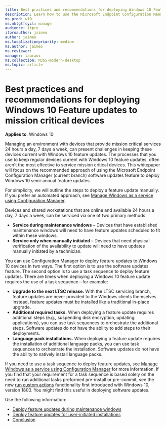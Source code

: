 ```yaml
---
title: Best practices and recommendations for deploying Windows 10 Feature updates to mission-critical devices
description: Learn how to use the Microsoft Endpoint Configuration Manager (current branch) software updates feature to deploy Windows 10 semi-annual feature updates.
ms.prod: w10
ms.mktglfcycl: manage
audience: itpro
itproauthor: jaimeo
author: jaimeo
ms.localizationpriority: medium
ms.author: jaimeo
ms.reviewer: 
manager: laurawi
ms.collection: M365-modern-desktop
ms.topic: article
---
```


# Best practices and recommendations for deploying Windows 10 Feature updates to mission critical devices

**Applies to**: Windows 10

Managing an environment with devices that provide mission critical services 24 hours a day, 7 days a week, can present challenges in keeping these devices current with Windows 10 feature updates. The processes that you use to keep regular devices current with Windows 10 feature updates, often aren’t the most effective to service mission critical devices. This whitepaper will focus on the recommended approach of using the Microsoft Endpoint Configuration Manager (current branch) software updates feature to deploy Windows 10 semi-annual feature updates. 

For simplicity, we will outline the steps to deploy a feature update manually. If you prefer an automated approach, see [Manage Windows as a service using Configuration Manager](https://docs.microsoft.com/configmgr/osd/deploy-use/manage-windows-as-a-service). 

Devices and shared workstations that are online and available 24 hours a day, 7 days a week, can be serviced via one of two primary methods:

- **Service during maintenance windows** – Devices that have established maintenance windows will need to have feature updates scheduled to fit within these windows.
- **Service only when manually initiated** – Devices that need physical verification of the availability to update will need to have updates manually initiated by a technician.

You can use Configuration Manager to deploy feature updates to Windows 10 devices in two ways. The first option is to use the software updates feature. The second option is to use a task sequence to deploy feature updates. There are times when deploying a Windows 10 feature update requires the use of a task sequence—for example:

- **Upgrade to the next LTSC release.** With the LTSC servicing branch, feature updates are never provided to the Windows clients themselves. Instead, feature updates must be installed like a traditional in-place upgrade.
- **Additional required tasks.** When deploying a feature update requires additional steps (e.g., suspending disk encryption, updating applications), you can use task sequences to orchestrate the additional steps. Software updates do not have the ability to add steps to their deployments.
- **Language pack installations.** When deploying a feature update requires the installation of additional language packs, you can use task sequences to orchestrate the installation. Software updates do not have the ability to natively install language packs.

If you need to use a task sequence to deploy feature updates, see [Manage Windows as a service using Configuration Manager](https://docs.microsoft.com/configmgr/osd/deploy-use/manage-windows-as-a-service) for more information. If you find that your requirement for a task sequence is based solely on the need to run additional tasks preformed pre-install or pre-commit, see the new [run custom actions](https://docs.microsoft.com/windows-hardware/manufacture/desktop/windows-setup-enable-custom-actions) functionality first introduced with Windows 10, version 1803. You might find this useful in deploying software updates. 

Use the following information:


- [Deploy feature updates during maintenance windows](feature-update-maintenance-window.md)
- [Deploy feature updates for user-initiated installations](feature-update-user-install.md)
- [Conclusion](feature-update-conclusion.md)
